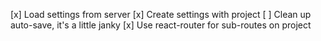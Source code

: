 [x] Load settings from server
[x] Create settings with project
[ ] Clean up auto-save, it's a little janky
[x] Use react-router for sub-routes on project